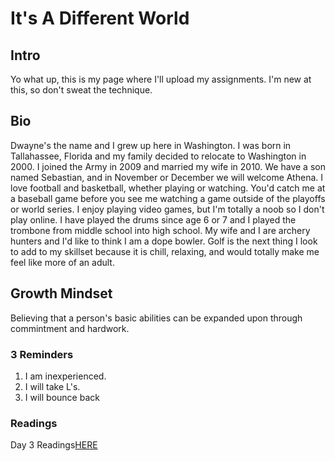 # It's A Different World
## Intro
Yo what up, this is my page where I'll upload my assignments. I'm new at this, so don't sweat the technique.

## Bio
Dwayne's the name and I grew up here in Washington. I was born in Tallahassee, Florida and my family decided to relocate to Washington in 2000. I joined the Army in 2009 and married my wife in 2010. We have a son named Sebastian, and in November or December we will welcome Athena. I love football and basketball, whether playing or watching. You'd catch me at a baseball game before you see me watching a game outside of the playoffs or world series. I enjoy playing video games, but I'm totally a noob so I don't play online. I have played the drums since age 6 or 7 and I played the trombone from middle school into high school. My wife and I are archery hunters and I'd like to think I am a dope bowler. Golf is the next thing I look to add to my skillset because it is chill, relaxing, and would totally make me feel like more of an adult.

## Growth Mindset
Believing that a person's basic abilities can be expanded upon through commintment and hardwork.

### 3 Reminders
1. I am inexperienced.
2. I will take L's.
3. I will bounce back

### Readings
Day 3 Readings[HERE](git.md)
